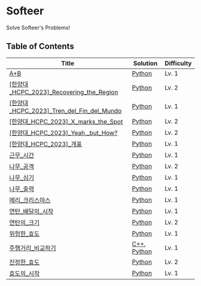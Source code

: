 # Softeer
Solve Softeer's Problems!

## Table of Contents
| Title | Solution | Difficulty |
| ----- | -------- | ---------- |
| [A+B](https://softeer.ai/practice/6295) | [Python](./A+B/A+B.py) | Lv. 1 |
| [[한양대_HCPC_2023]_Recovering_the_Region](https://softeer.ai/practice/9497) | [Python](./[한양대_HCPC_2023]_Recovering_the_Region/[한양대_HCPC_2023]_Recovering_the_Region.py) | Lv. 2 |
| [[한양대_HCPC_2023]_Tren_del_Fin_del_Mundo](https://softeer.ai/practice/7695) | [Python](./[한양대_HCPC_2023]_Tren_del_Fin_del_Mundo/[한양대_HCPC_2023]_Tren_del_Fin_del_Mundo.py) | Lv. 1 |
| [[한양대_HCPC_2023]_X_marks_the_Spot](https://softeer.ai/practice/7703) | [Python](./[한양대_HCPC_2023]_X_marks_the_Spot/[한양대_HCPC_2023]_X_marks_the_Spot.py) | Lv. 2 |
| [[한양대_HCPC_2023]_Yeah,_but_How?](https://softeer.ai/practice/9498) | [Python](./[한양대_HCPC_2023]_Yeah,_but_How?/[한양대_HCPC_2023]_Yeah,_but_How?.py) | Lv. 2 |
| [[한양대_HCPC_2023]_개표](https://softeer.ai/practice/7698) | [Python](./[한양대_HCPC_2023]_개표/[한양대_HCPC_2023]_개표.py) | Lv. 1 |
| [근무_시간](https://softeer.ai/practice/6254) | [Python](./근무_시간/근무_시간.py) | Lv. 1 |
| [나무_공격](https://softeer.ai/practice/9657) | [Python](./나무_공격/나무_공격.py) | Lv. 2 |
| [나무_심기](https://softeer.ai/practice/7353) | [Python](./나무_심기/나무_심기.py) | Lv. 1 |
| [나무_출력](https://softeer.ai/practice/9655) | [Python](./나무_출력/나무_출력.py) | Lv. 1 |
| [메리_크리스마스](https://softeer.ai/practice/9660) | [Python](./메리_크리스마스/메리_크리스마스.py) | Lv. 1 |
| [연탄_배달의_시작](https://softeer.ai/practice/7626) | [Python](./연탄_배달의_시작/연탄_배달의_시작.py) | Lv. 1 |
| [연탄의_크기](https://softeer.ai/practice/7628) | [Python](./연탄의_크기/연탄의_크기.py) | Lv. 2 |
| [위험한_효도](https://softeer.ai/practice/7368) | [Python](./위험한_효도/위험한_효도.py) | Lv. 1 |
| [주행거리_비교하기](https://softeer.ai/practice/6253) | [C++](./주행거리_비교하기/주행거리_비교하기.cpp), [Python](./주행거리_비교하기/주행거리_비교하기.py) | Lv. 1 |
| [진정한_효도](https://softeer.ai/practice/7374) | [Python](./진정한_효도/진정한_효도.py) | Lv. 2 |
| [효도의_시작](https://softeer.ai/practice/7724) | [Python](./효도의_시작/효도의_시작.py) | Lv. 1 |
